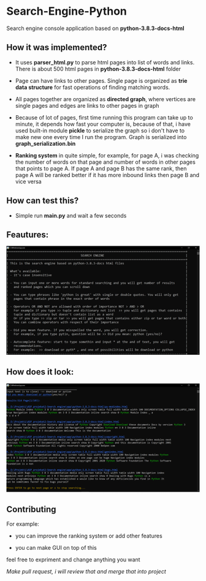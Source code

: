 # Search-Engine-Python

Search engine console application based on **python-3.8.3-docs-html**

## How it was implemented?

- It uses **parser_html.py** to parse html pages into list of words and links. There is about 500 html pages in **python-3.8.3-docs-html** folder

- Page can have links to other pages. Single page is organized as **trie data structure** for fast operations of finding matching words.

- All pages together are organized as **directed graph**, where vertices are single pages and edges are links to other pages in graph

- Because of lot of pages, first time running this program can take up to minute, it depends how fast your computer is, because of that,
i have used built-in module **pickle** to serialize the graph so i don't have to make new one every time I run the program.
Graph is serialized into **graph_serialization.bin**

- **Ranking system** in quite simple, for example, for page A, i was checking the number of words on that page and number of words in other pages that points to page A. If page A and page B has the same rank, then page A will be ranked better if it has more inbound links then page B and vice versa



## How can test this?

- Simple run **main.py** and wait a few seconds


## Feautures:
![](images/features.png)


## How does it look:
![](images/screen.png)

## Contributing

For example:
- you can improve the ranking system or add other features

- you can make GUI on top of this

feel free to expriment and change anything you want

*Make pull request, i will review that and merge that into project*
